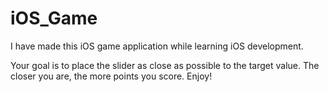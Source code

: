 # iOS_Game

I have made this iOS game application while learning iOS development.

Your goal is to place the slider as close as possible to the target value. The closer you are, the more points you score. Enjoy!
